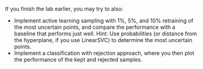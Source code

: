 If you finish the lab earlier, you may try to also:
* Implement active learning sampling with 1%, 5%, and 10% retraining of the most uncertain points, and compare the performance with a baseline that performs just well. Hint: Use probabilities (or distance from the hyperplane, if you use LinearSVC) to determine the most uncertain points.
* Implement a classification with rejection approach, where you then plot the performance of the kept and rejected samples.

  
